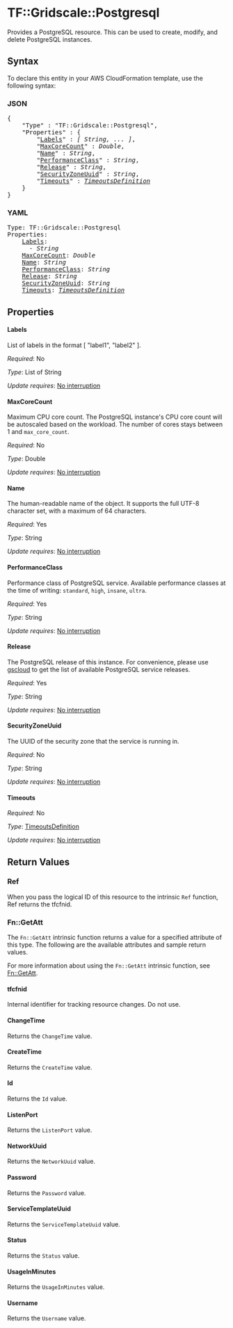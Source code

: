 # TF::Gridscale::Postgresql

Provides a PostgreSQL resource. This can be used to create, modify, and delete PostgreSQL instances.

## Syntax

To declare this entity in your AWS CloudFormation template, use the following syntax:

### JSON

<pre>
{
    "Type" : "TF::Gridscale::Postgresql",
    "Properties" : {
        "<a href="#labels" title="Labels">Labels</a>" : <i>[ String, ... ]</i>,
        "<a href="#maxcorecount" title="MaxCoreCount">MaxCoreCount</a>" : <i>Double</i>,
        "<a href="#name" title="Name">Name</a>" : <i>String</i>,
        "<a href="#performanceclass" title="PerformanceClass">PerformanceClass</a>" : <i>String</i>,
        "<a href="#release" title="Release">Release</a>" : <i>String</i>,
        "<a href="#securityzoneuuid" title="SecurityZoneUuid">SecurityZoneUuid</a>" : <i>String</i>,
        "<a href="#timeouts" title="Timeouts">Timeouts</a>" : <i><a href="timeoutsdefinition.md">TimeoutsDefinition</a></i>
    }
}
</pre>

### YAML

<pre>
Type: TF::Gridscale::Postgresql
Properties:
    <a href="#labels" title="Labels">Labels</a>: <i>
      - String</i>
    <a href="#maxcorecount" title="MaxCoreCount">MaxCoreCount</a>: <i>Double</i>
    <a href="#name" title="Name">Name</a>: <i>String</i>
    <a href="#performanceclass" title="PerformanceClass">PerformanceClass</a>: <i>String</i>
    <a href="#release" title="Release">Release</a>: <i>String</i>
    <a href="#securityzoneuuid" title="SecurityZoneUuid">SecurityZoneUuid</a>: <i>String</i>
    <a href="#timeouts" title="Timeouts">Timeouts</a>: <i><a href="timeoutsdefinition.md">TimeoutsDefinition</a></i>
</pre>

## Properties

#### Labels

List of labels in the format [ "label1", "label2" ].

_Required_: No

_Type_: List of String

_Update requires_: [No interruption](https://docs.aws.amazon.com/AWSCloudFormation/latest/UserGuide/using-cfn-updating-stacks-update-behaviors.html#update-no-interrupt)

#### MaxCoreCount

Maximum CPU core count. The PostgreSQL instance's CPU core count will be autoscaled based on the workload. The number of cores stays between 1 and `max_core_count`.

_Required_: No

_Type_: Double

_Update requires_: [No interruption](https://docs.aws.amazon.com/AWSCloudFormation/latest/UserGuide/using-cfn-updating-stacks-update-behaviors.html#update-no-interrupt)

#### Name

The human-readable name of the object. It supports the full UTF-8 character set, with a maximum of 64 characters.

_Required_: Yes

_Type_: String

_Update requires_: [No interruption](https://docs.aws.amazon.com/AWSCloudFormation/latest/UserGuide/using-cfn-updating-stacks-update-behaviors.html#update-no-interrupt)

#### PerformanceClass

Performance class of PostgreSQL service. Available performance classes at the time of writing: `standard`, `high`, `insane`, `ultra`.

_Required_: Yes

_Type_: String

_Update requires_: [No interruption](https://docs.aws.amazon.com/AWSCloudFormation/latest/UserGuide/using-cfn-updating-stacks-update-behaviors.html#update-no-interrupt)

#### Release

The PostgreSQL release of this instance. For convenience, please use [gscloud](https://github.com/gridscale/gscloud) to get the list of available PostgreSQL service releases.

_Required_: Yes

_Type_: String

_Update requires_: [No interruption](https://docs.aws.amazon.com/AWSCloudFormation/latest/UserGuide/using-cfn-updating-stacks-update-behaviors.html#update-no-interrupt)

#### SecurityZoneUuid

The UUID of the security zone that the service is running in.

_Required_: No

_Type_: String

_Update requires_: [No interruption](https://docs.aws.amazon.com/AWSCloudFormation/latest/UserGuide/using-cfn-updating-stacks-update-behaviors.html#update-no-interrupt)

#### Timeouts

_Required_: No

_Type_: <a href="timeoutsdefinition.md">TimeoutsDefinition</a>

_Update requires_: [No interruption](https://docs.aws.amazon.com/AWSCloudFormation/latest/UserGuide/using-cfn-updating-stacks-update-behaviors.html#update-no-interrupt)

## Return Values

### Ref

When you pass the logical ID of this resource to the intrinsic `Ref` function, Ref returns the tfcfnid.

### Fn::GetAtt

The `Fn::GetAtt` intrinsic function returns a value for a specified attribute of this type. The following are the available attributes and sample return values.

For more information about using the `Fn::GetAtt` intrinsic function, see [Fn::GetAtt](https://docs.aws.amazon.com/AWSCloudFormation/latest/UserGuide/intrinsic-function-reference-getatt.html).

#### tfcfnid

Internal identifier for tracking resource changes. Do not use.

#### ChangeTime

Returns the <code>ChangeTime</code> value.

#### CreateTime

Returns the <code>CreateTime</code> value.

#### Id

Returns the <code>Id</code> value.

#### ListenPort

Returns the <code>ListenPort</code> value.

#### NetworkUuid

Returns the <code>NetworkUuid</code> value.

#### Password

Returns the <code>Password</code> value.

#### ServiceTemplateUuid

Returns the <code>ServiceTemplateUuid</code> value.

#### Status

Returns the <code>Status</code> value.

#### UsageInMinutes

Returns the <code>UsageInMinutes</code> value.

#### Username

Returns the <code>Username</code> value.

